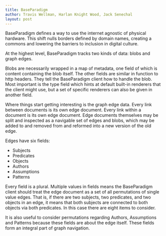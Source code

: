 ```yaml
---
title: BaseParadigm
author: Travis Wellman, Harlan Knight Wood, Jack Senechal
layout: post
---
```


BaseParadigm defines a way to use the internet agnostic of physical hardware. This shift nulls
borders defined by domain names, creating a commons and lowering the barriers to inclusion in
digital culture.

At the highest level, BaseParadigm tracks two kinds of data: blobs and graph edges.

Blobs are necessarily wrapped in a map of metadata, one field of which is content containing the
blob itself. The other fields are similar in function to http headers. They tell the BaseParadigm
client how to handle the blob. Most important is the type field which hints at default built-in
renderers that the client might use, but a set of specific renderers can also be given in another
field.

Where things start getting interesting is the graph edge data. Every link between documents is its
own edge document. Every link within a document is its own edge document. Edge documents
themselves may be split and inspected as a navigable set of edges and blobs, which may be added to
and removed from and reformed into a new version of the old edge.

Edges have six fields:

- Subjects
- Predicates
- Objects
- Authors
- Assumptions
- Patterns

Every field is a plural. Multiple values in fields means the BaseParadigm client should treat the
edge document as a set of all permutations of single value edges. That is, if there are two
subjects, two predicates, and two objects in an edge, it means that both subjects are connected to
both objects via both predicates. In this case there are eight items to consider.

It is also useful to consider permutations regarding Authors, Assumptions and Patterns because these
fields are about the edge itself. These fields form an integral part of graph navigation.

